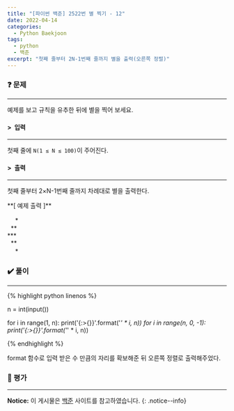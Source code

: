 ```yaml
---
title: "[파이썬 백준] 2522번 별 찍기 - 12"
date: 2022-04-14
categories:
  - Python Baekjoon
tags:
  - python
  - 백준
excerpt: "첫째 줄부터 2N-1번째 줄까지 별을 출력(오른쪽 정렬)"
---
```


### ❓ 문제

---

예제를 보고 규칙을 유추한 뒤에 별을 찍어 보세요.<br>


#### > &nbsp;입력

---

첫째 줄에 `N(1 ≤ N ≤ 100)`이 주어진다.<br>


#### > &nbsp;출력

---

첫째 줄부터 2×N-1번째 줄까지 차례대로 별을 출력한다.<br>

<div class="notice" markdown="1">
**[ 예제 출력 ]**

　 \*<br>
&nbsp;&nbsp;\*\*<br>
\*\*\*<br>
&nbsp;&nbsp;\*\*<br>
　 \*
</div>


### ✔️ 풀이

---

{% highlight python linenos %}

n = int(input())

for i in range(1, n):
    print('{:>{}}'.format('*' * i, n))
for i in range(n, 0, -1):
    print('{:>{}}'.format('*' * i, n))

{% endhighlight %}

format 함수로 입력 받은 수 만큼의 자리를 확보해준 뒤 오른쪽 정렬로 출력해주었다.

### 💬 평가

---



**Notice:** 이 게시물은 [백준](https://www.acmicpc.net/problem/2522) 사이트를 참고하였습니다.
{: .notice--info}

